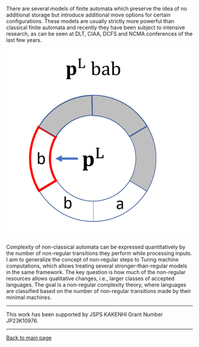 There are several models of finite automata which preserve the idea of no additional storage but introduce additional move options for certain configurations. 
These models are usually strictly more powerful than classical finite automata and recently they have been subject to intensive research, 
as can be seen at DLT, CIAA, DCFS and NCMA conferences of the last few years.

![One-way jumping automata work on circular tapes](owjfaEx2.png)

Complexity of non-classical automata can be expressed quantitatively by the number of non-regular transitions they perform while processing inputs. I aim to generalize the concept of non-regular steps to Turing machine computations, which allows treating several stronger-than-regular models in the same framework. The key question is how much of the non-regular resources allows qualitative changes, i.e., larger classes of accepted languages. The goal is a non-regular complexity theory, where languages are classified based on the number of non-regular transitions made by their minimal machines.
___
This work has been supported by JSPS KAKENHI Grant Number JP23K10976.
___
[Back to main page](https://github.com/szfazekas/szfazekas)
